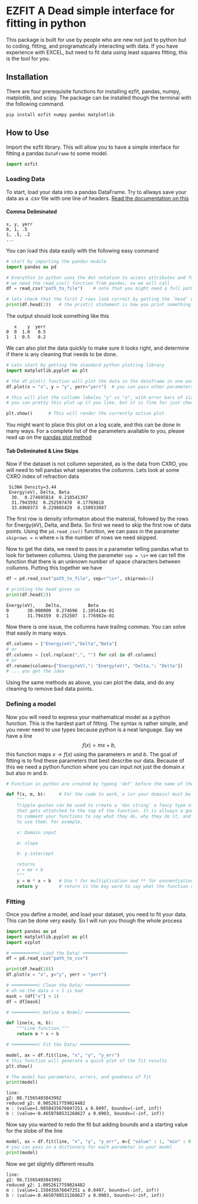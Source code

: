 # EZFIT A Dead simple interface for fitting in python

This package is built for use by people who are new not just to python but to coding,
fitting, and programatically interacting with data. If you have experience with
EXCEL, but need to fit data using least squares fitting, this is the tool for you.

## Installation
There are four prerequisite functions for installing ezfit, pandas, numpy, matplotlib,
and scipy. The package can be installed though the terminal with the following
command.
```
pip install ezfit numpy pandas matplotlib
```

## How to Use
Import the ezfit library. This will allow you to have a simple interface for fitting
a pandas `DataFrame` to some model.

```python
import ezfit
```
### Loading Data

To start, load your data into a pandas DataFrame. Try to allways save your data as a
.csv file with one line of headers.
[Read the documentation on this](https://pandas.pydata.org/docs/reference/api/pandas.read_csv.html)

#### Comma Deliminated
```
x, y, yerr
0, 1, .5
1, .5, .2
...
```
You can load this data easily with the following easy command

```python
# start by importing the pandas module
import pandas as pd

# Everythin in python uses the dot notation to access attributes and functions
# we need the read_csv() function from pandas, so we will call
df = read_csv("path_to_file")    # note that you might need a full path

# lets check that the first 2 rows look correct by getting the `head` of the df
print(df.head(2))   # the print() statement is how you print something in python
```
The output should look something like this
```
   x    y  yerr
0  0  1.0   0.5
1  1  0.5   0.2
```

We can also plot the data quickly to make sure it looks right, and determine
if there is any cleaning that needs to be done.

```python
# Lets start by getting the standard python plotting library
import matplotlib.pyplot as plt

# the df.plot() function will plot the data in the dataframe in one easy go
df.plot(x = "x", y = "y", yerr="yerr")  # you can pass other parameters in too

# this will plot the collumn labeles "y" vs "x", with error bars of size "yerr"
# you can pretty this plot up if you like, but it is fine for just checking the data

plt.show()      # This will render the currently active plot
```
You might want to place this plot on a log scale, and this can be done in many
ways. For a complete list of the parameters available to you, please read up
on the [pandas plot method](https://pandas.pydata.org/docs/reference/api/pandas.DataFrame.plot.html)

#### Tab Deliminated & Line Skips

Now if the dataset is not collumn seperated, as is the data from CXRO, you will need to
tell pandas what seperates the collumns. Lets look at some CXRO index of refraction
data
```
 Si3N4 Density=3.44
 Energy(eV), Delta, Beta
  30.  0.274695814  0.210541397
  31.7943592  0.252507478  0.17769818
  33.6960373  0.229885429  0.150933087
```
The first row is density informaton about the material, followed by the rows for
Energy(eV), Delta, and Beta. So first we need to skip the first row of data points.
Using the `pd.read_csv()` function, we can pass in the parameter `skiprows = n` where
`n` is the number of rows we need skipped.

Now to get the data, we need to pass in a parameter telling pandas what to look for
between collumns. Using the parameter `sep = \s+` we can tell the function that there
is an unknown number of space characters between collumns. Putting this together
we have

```python
df = pd.read_csv("path_to_file", sep=r"\s+", skiprows=1)

# printing the head gives us
print(df.head(2))
```
```
Energy(eV),    Delta,          Beta
0       30.000000  0.274696  2.105414e-01
1       31.794359  0.252507  1.776982e-01
```
Now there is one issue, the collumns have trailing commas. You can solve that easily
in many ways.

```python
df.columns = ["Energy(eV)","Delta","Beta"]
# or
df.columns = [col.replace(",", "") for col in df.columns]
# or
df.rename(columns={"Energy(eV),": "Energy(eV)", "Delta,": "Delta"})
# ... you get the idea
```

Using the same methods as above, you can plot the data, and do any cleaning to remove
bad data points.

### Defining a model
Now you will need to express your mathematical model as a python function. This is the
hardest part of fitting. The syntax is rather simple, and you never need to use types
because python is a neat language. Say we have a line
$$
    f(x) = mx+b,
$$
this function maps $x\to f(x)$ using the parameters $m$ and $b$. The goal of fitting
is to find these parameters that best describe our data. Because of this we need a
python function where you can input not just the domain $x$ but also $m$ and $b$.

```python
# Function in python are created by typeng 'def' before the name of the function

def f(x, m, b):     # For the code to work, x (or your domain) must be first
    """
    Tripple quotes can be used to create a `doc string` a fancy type of comment
    that gets attatched to the top of the function. It is allways a good idea
    to comment your functions to say what they do, why they do it, and how
    to use them. For example,

    x: Domain input

    m: slope

    b: y-intercept

    returns
    y = mx + b
    """
    y = m * x + b   # Use * for multiplication and ** for exonentiation
    return y        # return is the key word to say what the function returns
```

### Fitting
Once you define a model, and load your dataset, you need to fit your data. This
can be done very easily. So I will run you though the whole process

```python
import pandas as pd
import matplotlib.pyplot as plt
import ezplot

# ══════════/ Load the Data/ ═════════════════
df = pd.read_csv("path_to_csv")

print(df.head(10))
df.plot(x = "x", y="y", yerr = "yerr")

# ══════════/ Clean the Data/ ═════════════════
# oh no the data x < 1 is bad
mask = (df["x"] > 1)
df = df[mask]

# ══════════/ Define a Model/ ═════════════════

def line(x, m, b):
    """Line function."""
    return m * x + b

# ══════════/ Fit the Data/ ═══════════════════

model, ax = df.fit(line, "x", "y", "y_err")
# this function will generate a quick plot of the fit results
plt.show()

# The model has parameters, errors, and goodness of fit
print(model)
```
```
line:
𝜒2: 88.71565403843992
reduced 𝜒2: 0.9052617759024482
m : (value=1.0858435676047251 ± 0.0497, bounds=(-inf, inf))
b : (value=-0.4650788531268627 ± 0.0903, bounds=(-inf, inf))
```

Now say you wanted to redo the fit but adding bounds and a starting value for the
slobe of the line

```python
model, ax = df.fit(line, "x", "y", "y_err", m={ "value" : 1, "min" : 0 })
# you can pass in a dictionary for each parameter in your model
print(model)
```
Now we get slightly different results
```
line:
𝜒2: 98.71565403843992
reduced 𝜒2: 1.0052617759024482
m : (value=1.158435676047251 ± 0.0497, bounds=(-inf, inf))
b : (value=-0.4650788531268627 ± 0.0903, bounds=(-inf, inf))
```
